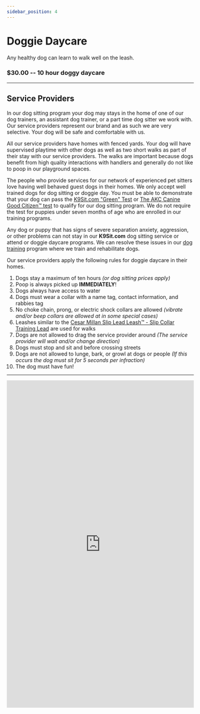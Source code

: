 ```yaml
---
sidebar_position: 4
---
```

# Doggie Daycare
Any healthy dog can learn to walk well on the leash.

### $30.00 -- 10 hour doggy daycare

<hr />

## Service Providers
In our dog sitting program your dog may stays in the home of one of our dog
trainers, an assistant dog trainer, or a part time dog sitter we work with. Our
service providers represent our brand and as such we are very selective. Your
dog will be safe and comfortable with us.

All our service providers have homes with fenced yards. Your dog will have
supervised playtime with other dogs as well as two short walks as part of their
stay with our service providers. The walks are important because dogs benefit
from high quality interactions with handlers and generally do not like to poop
in our playground spaces.

The people who provide services for our network of experienced pet sitters love
having well behaved guest dogs in their homes. We only accept well trained dogs
for dog sitting or doggie day. You must be able to demonstrate that your dog
can pass the [K9Sit.com "Green" Test](the-test) or [The AKC Canine Good Citizen™ test](https://www.akc.org/products-services/training-programs/canine-good-citizen/)
to qualify for our dog sitting program. We do not require the test for puppies
under seven months of age who are enrolled in our training programs.

Any dog or puppy that has signs of severe separation anxiety, aggression, or
other problems can not stay in our **K9Sit.com** dog sitting service or
attend or doggie daycare programs. We can resolve these issues in our
[dog training](03-board-and-train) program where we train and rehabilitate
dogs.

Our service providers apply the following rules for doggie daycare in their homes.

1. Dogs stay a maximum of ten hours _(or dog sitting prices apply)_
2. Poop is always picked up **IMMEDIATELY**!
3. Dogs always have access to water
4. Dogs must wear a collar with a name tag, contact information, and rabbies tag
5. No choke chain, prong, or electric shock collars are allowed _(vibrate and/or beep collars are allowed at in some special cases)_
6. Leashes similar to the [Cesar Millan Slip Lead Leash™ - Slip Collar Training Lead](https://www.amazon.com/Cesar-Millan-Leash-Training-Regular/dp/B071PDPZK6) are used for walks
7. Dogs are not allowed to drag the service provider around _(The service provider will wait and/or change direction)_
8. Dogs must stop and sit and before crossing streets
9. Dogs are not allowed to lunge, bark, or growl at dogs or people _(If this occurs the dog must sit for 5 seconds per infraction)_
10. The dog must have fun!

<hr/>

<iframe
allowfullscreen
frameborder="0"
height="881"
src="https://www.youtube.com/embed/knmtMffM_ho?rel=0"
title="Walking well on the Leash"
width="100%"
/>
